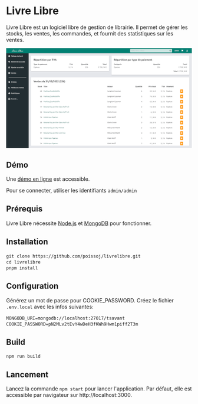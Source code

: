 # Livre Libre

Livre Libre est un logiciel libre de gestion de librairie.
Il permet de gérer les stocks, les ventes, les commandes, et fournit des statistiques sur les ventes.

<img src="./docs/screenshot_livrelibre.png" width="600" alt="Screenshot of LivreLibre" />

## Démo

Une [démo en ligne](https://livrelibre.vercel.app) est accessible.

Pour se connecter, utiliser les identifiants `admin/admin`

## Prérequis

Livre Libre nécessite [Node.js](https://nodejs.org) et [MongoDB](https://www.mongodb.com/) pour fonctionner.

## Installation

```
git clone https://github.com/poissoj/livrelibre.git
cd livrelibre
pnpm install
```

## Configuration

Générez un mot de passe pour COOKIE_PASSWORD.
Créez le fichier `.env.local` avec les infos suivantes:

```
MONGODB_URI=mongodb://localhost:27017/tsavant
COOKIE_PASSWORD=pN2MLv2tEvY4wDeH3fKWh9Hwm1piff2T3m
```

## Build

```
npm run build
```

## Lancement

Lancez la commande `npm start` pour lancer l'application. Par défaut, elle est accessible par navigateur sur http://localhost:3000.
